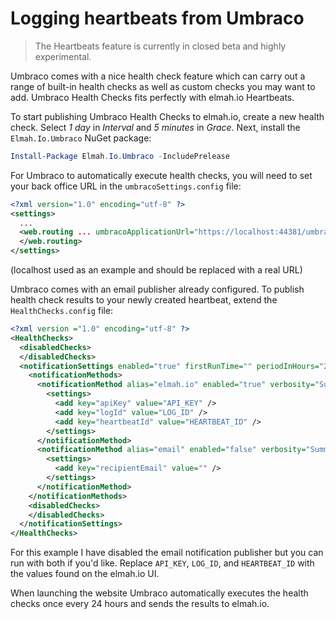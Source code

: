 # Logging heartbeats from Umbraco

> The Heartbeats feature is currently in closed beta and highly experimental.

Umbraco comes with a nice health check feature which can carry out a range of built-in health checks as well as custom checks you may want to add. Umbraco Health Checks fits perfectly with elmah.io Heartbeats.

To start publishing Umbraco Health Checks to elmah.io, create a new health check. Select *1 day* in *Interval* and *5 minutes* in *Grace*. Next, install the `Elmah.Io.Umbraco` NuGet package:

```powershell
Install-Package Elmah.Io.Umbraco -IncludePrelease
```

For Umbraco to automatically execute health checks, you will need to set your back office URL in the `umbracoSettings.config` file:

```xml
<?xml version="1.0" encoding="utf-8" ?>
<settings>
  ...
  <web.routing ... umbracoApplicationUrl="https://localhost:44381/umbraco/">
  </web.routing>
</settings>
```

(localhost used as an example and should be replaced with a real URL)

Umbraco comes with an email publisher already configured. To publish health check results to your newly created heartbeat, extend the `HealthChecks.config` file:

```xml
<?xml version ="1.0" encoding="utf-8" ?>
<HealthChecks>
  <disabledChecks>
  </disabledChecks>
  <notificationSettings enabled="true" firstRunTime="" periodInHours="24">
    <notificationMethods>
      <notificationMethod alias="elmah.io" enabled="true" verbosity="Summary">
        <settings>
          <add key="apiKey" value="API_KEY" />
          <add key="logId" value="LOG_ID" />
          <add key="heartbeatId" value="HEARTBEAT_ID" />
        </settings>
      </notificationMethod>
      <notificationMethod alias="email" enabled="false" verbosity="Summary">
        <settings>
          <add key="recipientEmail" value="" />
        </settings>
      </notificationMethod>
    </notificationMethods>
    <disabledChecks>
    </disabledChecks>
  </notificationSettings>
</HealthChecks>
```

For this example I have disabled the email notification publisher but you can run with both if you'd like. Replace `API_KEY`, `LOG_ID`, and `HEARTBEAT_ID` with the values found on the elmah.io UI.

When launching the website Umbraco automatically executes the health checks once every 24 hours and sends the results to elmah.io.